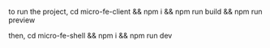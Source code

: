 to run the project,
cd micro-fe-client && npm i && npm run build && npm run preview

then,
cd micro-fe-shell && npm i && npm run dev
